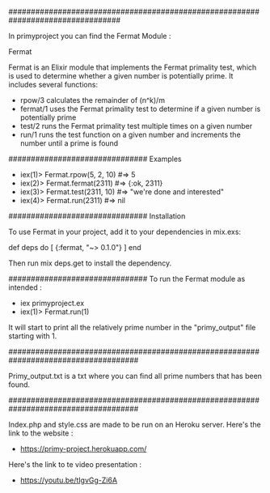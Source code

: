 #################################################################################

In primyproject you can find the Fermat Module :

Fermat

Fermat is an Elixir module that implements the Fermat primality test, which is used to determine whether a given number is potentially prime. It includes several functions:

   - rpow/3 calculates the remainder of (n^k)/m
   - fermat/1 uses the Fermat primality test to determine if a given number is potentially prime
   - test/2 runs the Fermat primality test multiple times on a given number
   - run/1 runs the test function on a given number and increments the number until a prime is found

###############################
Examples

   - iex(1)> Fermat.rpow(5, 2, 10) #=> 5
   - iex(2)> Fermat.fermat(2311) #=> {:ok, 2311}
   - iex(3)> Fermat.test(2311, 10) #=> "we're done and interested"
   - iex(4)> Fermat.run(2311) #=> nil


###############################
Installation

To use Fermat in your project, add it to your dependencies in mix.exs:

def deps do
  [
    {:fermat, "~> 0.1.0"}
  ]
end

Then run mix deps.get to install the dependency.


###############################
To run the Fermat module as intended :

   - iex primyproject.ex
   - iex(1)> Fermat.run(1)

It will start to print all the relatively prime number in the "primy_output" file starting with 1.


#####################################################################################

Primy_output.txt is a txt where you can find all prime numbers that has been found.


#####################################################################################

Index.php and style.css are made to be run on an Heroku server. Here's the link to the website :
- https://primy-project.herokuapp.com/


Here's the link to te video presentation :
- https://youtu.be/tIgvGg-Zi6A  



